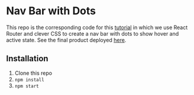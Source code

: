 # Nav Bar with Dots

This repo is the corresponding code for this [tutorial](https://www.blog.karenying.com/posts/nav-bar-with-dots) in which we use React Router and clever CSS to create a nav bar with dots to show hover and active state. See the final product deployed [here](https://nav-bar-with-dots.netlify.app/).

## Installation

1. Clone this repo
2. `npm install`
3. `npm start`
